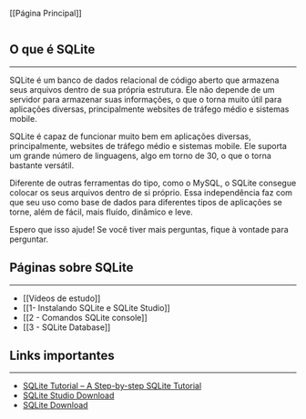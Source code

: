 [[Página Principal]]

```table-of-contents
```
## O que é SQLite
---
SQLite é um banco de dados relacional de código aberto que armazena seus arquivos dentro de sua própria estrutura. Ele não depende de um servidor para armazenar suas informações, o que o torna muito útil para aplicações diversas, principalmente websites de tráfego médio e sistemas mobile.

SQLite é capaz de funcionar muito bem em aplicações diversas, principalmente, websites de tráfego médio e sistemas mobile. Ele suporta um grande número de linguagens, algo em torno de 30, o que o torna bastante versátil.

Diferente de outras ferramentas do tipo, como o MySQL, o SQLite consegue colocar os seus arquivos dentro de si próprio. Essa independência faz com que seu uso como base de dados para diferentes tipos de aplicações se torne, além de fácil, mais fluído, dinâmico e leve.

Espero que isso ajude! Se você tiver mais perguntas, fique à vontade para perguntar.
## Páginas sobre SQLite
---
- [[Vídeos de estudo]]
- [[1- Instalando SQLite e SQLite Studio]]
- [[2 - Comandos SQLite console]]
- [[3 - SQLite Database]]

## Links importantes
---
- [SQLite Tutorial – A Step-by-step SQLite Tutorial](https://www.sqlitetutorial.net/)
- [SQLite Studio Download](https://sqlitestudio.pl/?act=download%E3%80%82SQLiteStudio)
- [SQLite Download](https://sqlite.org/download.html)